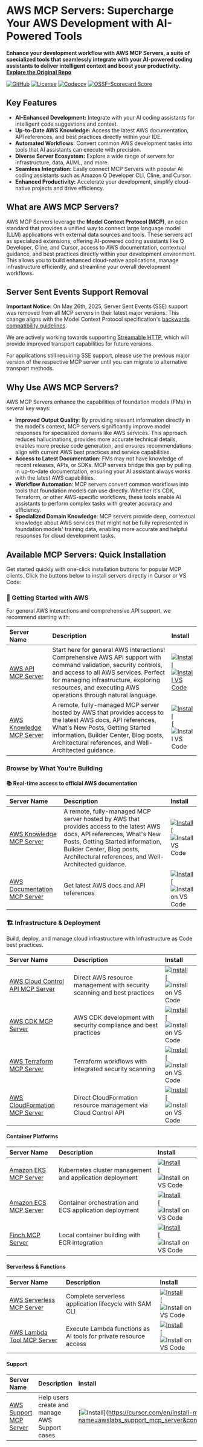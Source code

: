 # AWS MCP Servers: Supercharge Your AWS Development with AI-Powered Tools

**Enhance your development workflow with AWS MCP Servers, a suite of specialized tools that seamlessly integrate with your AI-powered coding assistants to deliver intelligent context and boost your productivity.  [Explore the Original Repo](https://github.com/awslabs/mcp)**

[![GitHub](https://img.shields.io/badge/github-awslabs/mcp-blue.svg?style=flat&logo=github)](https://github.com/awslabs/mcp)
[![License](https://img.shields.io/badge/license-Apache--2.0-brightgreen)](LICENSE)
[![Codecov](https://img.shields.io/codecov/c/github/awslabs/mcp)](https://app.codecov.io/gh/awslabs/mcp)
[![OSSF-Scorecard Score](https://img.shields.io/ossf-scorecard/github.com/awslabs/mcp)](https://scorecard.dev/viewer/?uri=github.com/awslabs/mcp)

## Key Features

*   **AI-Enhanced Development:** Integrate with your AI coding assistants for intelligent code suggestions and context.
*   **Up-to-Date AWS Knowledge:** Access the latest AWS documentation, API references, and best practices directly within your IDE.
*   **Automated Workflows:** Convert common AWS development tasks into tools that AI assistants can execute with precision.
*   **Diverse Server Ecosystem:** Explore a wide range of servers for infrastructure, data, AI/ML, and more.
*   **Seamless Integration:** Easily connect MCP Servers with popular AI coding assistants such as Amazon Q Developer CLI, Cline, and Cursor.
*   **Enhanced Productivity:** Accelerate your development, simplify cloud-native projects and drive efficiency.

## What are AWS MCP Servers?

AWS MCP Servers leverage the **Model Context Protocol (MCP)**, an open standard that provides a unified way to connect large language model (LLM) applications with external data sources and tools. These servers act as specialized extensions, offering AI-powered coding assistants like Q Developer, Cline, and Cursor, access to AWS documentation, contextual guidance, and best practices directly within your development environment.  This allows you to build enhanced cloud-native applications, manage infrastructure efficiently, and streamline your overall development workflows.

## Server Sent Events Support Removal

**Important Notice:** On May 26th, 2025, Server Sent Events (SSE) support was removed from all MCP servers in their latest major versions. This change aligns with the Model Context Protocol specification's [backwards compatibility guidelines](https://modelcontextprotocol.io/specification/2025-03-26/basic/transports#backwards-compatibility).

We are actively working towards supporting [Streamable HTTP](https://modelcontextprotocol.io/specification/draft/basic/transports#streamable-http), which will provide improved transport capabilities for future versions.

For applications still requiring SSE support, please use the previous major version of the respective MCP server until you can migrate to alternative transport methods.

## Why Use AWS MCP Servers?

AWS MCP Servers enhance the capabilities of foundation models (FMs) in several key ways:

*   **Improved Output Quality**: By providing relevant information directly in the model's context, MCP servers significantly improve model responses for specialized domains like AWS services. This approach reduces hallucinations, provides more accurate technical details, enables more precise code generation, and ensures recommendations align with current AWS best practices and service capabilities.
*   **Access to Latest Documentation**: FMs may not have knowledge of recent releases, APIs, or SDKs. MCP servers bridge this gap by pulling in up-to-date documentation, ensuring your AI assistant always works with the latest AWS capabilities.
*   **Workflow Automation**: MCP servers convert common workflows into tools that foundation models can use directly. Whether it's CDK, Terraform, or other AWS-specific workflows, these tools enable AI assistants to perform complex tasks with greater accuracy and efficiency.
*   **Specialized Domain Knowledge**: MCP servers provide deep, contextual knowledge about AWS services that might not be fully represented in foundation models' training data, enabling more accurate and helpful responses for cloud development tasks.

## Available MCP Servers: Quick Installation

Get started quickly with one-click installation buttons for popular MCP clients. Click the buttons below to install servers directly in Cursor or VS Code:

### 🚀 Getting Started with AWS

For general AWS interactions and comprehensive API support, we recommend starting with:

| Server Name                          | Description                                                                                                                                                                                                     | Install                                                                                                                                                                                                                                                                                                                                                                                                                                                                                                                                                                                   |
| :----------------------------------- | :-------------------------------------------------------------------------------------------------------------------------------------------------------------------------------------------------------------- | :---------------------------------------------------------------------------------------------------------------------------------------------------------------------------------------------------------------------------------------------------------------------------------------------------------------------------------------------------------------------------------------------------------------------------------------------------------------------------------------------------------------------------------------------------------------------------------------------------------- |
| [AWS API MCP Server](src/aws-api-mcp-server) | Start here for general AWS interactions! Comprehensive AWS API support with command validation, security controls, and access to all AWS services. Perfect for managing infrastructure, exploring resources, and executing AWS operations through natural language. | [![Install](https://img.shields.io/badge/Install-Cursor-blue?style=flat-square&logo=cursor)](https://cursor.com/en/install-mcp?name=awslabs.aws-api-mcp-server&config=eyJjb21tYW5kIjoidXZ4IGF3c2xhYnMuYXdzLWFwaS1tY3Atc2VydmVyQGxhdGVzdCIsImVudiI6eyJBV1NfUkVHSU9OIjoidXMtZWFzdC0xIn0sImRpc2FibGVkIjpmYWxzZSwiYXV0b0FwcHJvdmUiOltdfQ%3D%3D)<br/>[![Install VS Code](https://img.shields.io/badge/Install-VS_Code-FF9900?style=flat-square&logo=visualstudiocode&logoColor=white)](https://insiders.vscode.dev/redirect/mcp/install?name=AWS%20API%20MCP%20Server&config=%7B%22command%22%3A%22uvx%22%2C%22args%22%3A%5B%22awslabs.aws-api-mcp-server%40latest%22%5D%2C%22env%22%3A%7B%22AWS_REGION%22%3A%22us-east-1%22%7D%2C%22type%22%3A%22stdio%22%7D) |
| [AWS Knowledge MCP Server](src/aws-knowledge-mcp-server) | A remote, fully-managed MCP server hosted by AWS that provides access to the latest AWS docs, API references, What's New Posts, Getting Started information, Builder Center, Blog posts, Architectural references, and Well-Architected guidance. | [![Install](https://img.shields.io/badge/Install-Cursor-blue?style=flat-square&logo=cursor)](https://cursor.com/en/install-mcp?name=awslabs.aws-knowledge-mcp-server&config=eyJjb21tYW5kIjoidXZ4IGF3c2xhYnMuYXdzLWtub3dsZWRnZS1tY3Atc2VydmVyQGxhdGVzdCIsImVudiI6eyJBV1NfUFJPRklMRSI6InlvdXItYXdzLXByb2ZpbGUiLCJBV1NfUkVHSU9OIjoidXMtZWFzdC0xIiwiRkFTVE1DUF9MT0dfTEVWRUwiOiJFUlJPUiJ9LCJkaXNhYmxlZCI6ZmFsc2UsImF1dG9BcHByb3ZlIjpbXX0%3D)<br/>[![Install VS Code](https://insiders.vscode.dev/redirect/mcp/install?name=AWS%20Knowledge%20MCP%20Server&config=%7B%22command%22%3A%22uvx%22%2C%22args%22%3A%5B%22awslabs.aws-knowledge-mcp-server%40latest%22%5D%2C%22env%22%3A%7B%22AWS_PROFILE%22%3A%22your-aws-profile%22%2C%22AWS_REGION%22%3A%22us-east-1%22%2C%22FASTMCP_LOG_LEVEL%22%3A%22ERROR%22%7D%2C%22disabled%22%3Afalse%2C%22autoApprove%22%3A%5B%5D%7D) |

### Browse by What You're Building

#### 📚 Real-time access to official AWS documentation

| Server Name                                 | Description                                                                                                                                                                                                     | Install                                                                                                                                                                                                                                                                                                                                                                                                                                                                                                                                                                                   |
| :------------------------------------------ | :-------------------------------------------------------------------------------------------------------------------------------------------------------------------------------------------------------------- | :---------------------------------------------------------------------------------------------------------------------------------------------------------------------------------------------------------------------------------------------------------------------------------------------------------------------------------------------------------------------------------------------------------------------------------------------------------------------------------------------------------------------------------------------------------------------------------------------------------- |
| [AWS Knowledge MCP Server](src/aws-knowledge-mcp-server) | A remote, fully-managed MCP server hosted by AWS that provides access to the latest AWS docs, API references, What's New Posts, Getting Started information, Builder Center, Blog posts, Architectural references, and Well-Architected guidance. | [![Install](https://img.shields.io/badge/Install-Cursor-blue?style=flat-square&logo=cursor)](https://cursor.com/en/install-mcp?name=awslabs.aws-knowledge-mcp-server&config=eyJjb21tYW5kIjoidXZ4IGF3c2xhYnMuYXdzLWtub3dsZWRnZS1tY3Atc2VydmVyQGxhdGVzdCIsImVudiI6eyJBV1NfUFJPRklMRSI6InlvdXItYXdzLXByb2ZpbGUiLCJBV1NfUkVHSU9OIjoidXMtZWFzdC0xIiwiRkFTVE1DUF9MT0dfTEVWRUwiOiJFUlJPUiJ9LCJkaXNhYmxlZCI6ZmFsc2UsImF1dG9BcHByb3ZlIjpbXX0%3D)<br/>[![Install VS Code](https://insiders.vscode.dev/redirect/mcp/install?name=AWS%20Knowledge%20MCP%20Server&config=%7B%22command%22%3A%22uvx%22%2C%22args%22%3A%5B%22awslabs.aws-knowledge-mcp-server%40latest%22%5D%2C%22env%22%3A%7B%22AWS_PROFILE%22%3A%22your-aws-profile%22%2C%22AWS_REGION%22%3A%22us-east-1%22%2C%22FASTMCP_LOG_LEVEL%22%3A%22ERROR%22%7D%2C%22disabled%22%3Afalse%2C%22autoApprove%22%3A%5B%5D%7D) |
| [AWS Documentation MCP Server](src/aws-documentation-mcp-server) | Get latest AWS docs and API references | [![Install](https://img.shields.io/badge/Install-Cursor-blue?style=flat-square&logo=cursor)](https://cursor.com/en/install-mcp?name=awslabs.aws-documentation-mcp-server&config=eyJjb21tYW5kIjoidXZ4IGF3c2xhYnMuYXdzLWRvY3VtZW50YXRpb24tbWNwLXNlcnZlckBsYXRlc3QiLCJlbnYiOnsiRkFTVE1DUF9MT0dfTEVWRUwiOiJFUlJPUiIsIkFXU19ET0NVTUVOVEFUSU9OX1BBUlRJVElPTiI6ImF3cyJ9LCJkaXNhYmxlZCI6ZmFsc2UsImF1dG9BcHByb3ZlIjpbXX0%3D) <br/>[![Install on VS Code](https://insiders.vscode.dev/redirect/mcp/install?name=AWS%20Documentation%20MCP%20Server&config=%7B%22command%22%3A%22uvx%22%2C%22args%22%3A%5B%22awslabs.aws-documentation-mcp-server%40latest%22%5D%2C%22env%22%3A%7B%22FASTMCP_LOG_LEVEL%22%3A%22ERROR%22%2C%22AWS_DOCUMENTATION_PARTITION%22%3A%22aws%22%7D%2C%22disabled%22%3Afalse%2C%22autoApprove%22%3A%5B%5D%7D) |

### 🏗️ Infrastructure & Deployment

Build, deploy, and manage cloud infrastructure with Infrastructure as Code best practices.

| Server Name                               | Description                                                                      | Install                                                                                                                                                                                                                                                                                                                                                                                                                                                                                                                                                                                   |
| :---------------------------------------- | :------------------------------------------------------------------------------- | :---------------------------------------------------------------------------------------------------------------------------------------------------------------------------------------------------------------------------------------------------------------------------------------------------------------------------------------------------------------------------------------------------------------------------------------------------------------------------------------------------------------------------------------------------------------------------------------------------------- |
| [AWS Cloud Control API MCP Server](src/ccapi-mcp-server) | Direct AWS resource management with security scanning and best practices | [![Install](https://img.shields.io/badge/Install-Cursor-blue?style=flat-square&logo=cursor)](https://cursor.com/en/install-mcp?name=awslabs.ccapi-mcp-server&config=eyJjb21tYW5kIjoidXZ4IGF3c2xhYnMuY2NhcGktbWNwLXNlcnZlckBsYXRlc3QiLCJlbnYiOnsiQVdTX1BST0ZJTEUiOiJ5b3VyLWF3cy1wcm9maWxlIiwiQVdTX1JFR0lPTiI6InVzLWVhc3QtMSIsIkZBU1RNQ1BfTE9HX0xFVkVMIjoiRVJST1IifSwiZGlzYWJsZWQiOmZhbHNlLCJhdXRvQXBwcm92ZSI6W119) <br/>[![Install on VS Code](https://insiders.vscode.dev/redirect/mcp/install?name=AWS%20Cloud%20Control%20API%20MCP%20Server&config=%7B%22command%22%3A%22uvx%22%2C%22args%22%3A%5B%22awslabs.ccapi-mcp-server%40latest%22%5D%2C%22env%22%3A%7B%22AWS_PROFILE%22%3A%22your-aws-profile%22%2C%22AWS_REGION%22%3A%22us-east-1%22%2C%22FASTMCP_LOG_LEVEL%22%3A%22ERROR%22%7D%2C%22disabled%22%3Afalse%2C%22autoApprove%22%3A%5B%5D%7D) |
| [AWS CDK MCP Server](src/cdk-mcp-server)              | AWS CDK development with security compliance and best practices       | [![Install](https://img.shields.io/badge/Install-Cursor-blue?style=flat-square&logo=cursor)](https://cursor.com/en/install-mcp?name=awslabs.cdk-mcp-server&config=eyJjb21tYW5kIjoidXZ4IGF3c2xhYnMuY2RrLW1jcC1zZXJ2ZXJAbGF0ZXN0IiwiZW52Ijp7IkZBU1RNQ1BfTE9HX0xFVkVMIjoiRVJST1IifSwiZGlzYWJsZWQiOmZhbHNlLCJhdXRvQXBwcm92ZSI6W119) <br/>[![Install on VS Code](https://insiders.vscode.dev/redirect/mcp/install?name=CDK%20MCP%20Server&config=%7B%22command%22%3A%22uvx%22%2C%22args%22%3A%5B%22awslabs.cdk-mcp-server%40latest%22%5D%2C%22env%22%3A%7B%22FASTMCP_LOG_LEVEL%22%3A%22ERROR%22%7D%2C%22disabled%22%3Afalse%2C%22autoApprove%22%3A%5B%5D%7D) |
| [AWS Terraform MCP Server](src/terraform-mcp-server)     | Terraform workflows with integrated security scanning             | [![Install](https://img.shields.io/badge/Install-Cursor-blue?style=flat-square&logo=cursor)](https://cursor.com/en/install-mcp?name=awslabs.terraform-mcp-server&config=eyJjb21tYW5kIjoidXZ4IGF3c2xhYnMudGVycmFmb3JtLW1jcC1zZXJ2ZXJAbGF0ZXN0IiwiZW52Ijp7IkZBU1RNQ1BfTE9HX0xFVkVMIjoiRVJST1IifSwiZGlzYWJsZWQiOmZhbHNlLCJhdXRvQXBwcm92ZSI6W119) <br/>[![Install on VS Code](https://insiders.vscode.dev/redirect/mcp/install?name=Terraform%20MCP%20Server&config=%7B%22command%22%3A%22uvx%22%2C%22args%22%3A%5B%22awslabs.terraform-mcp-server%40latest%22%5D%2C%22env%22%3A%7B%22FASTMCP_LOG_LEVEL%22%3A%22ERROR%22%7D%2C%22disabled%22%3Afalse%2C%22autoApprove%22%3A%5B%5D%7D) |
| [AWS CloudFormation MCP Server](src/cfn-mcp-server)    | Direct CloudFormation resource management via Cloud Control API     | [![Install](https://img.shields.io/badge/Install-Cursor-blue?style=flat-square&logo=cursor)](https://cursor.com/en/install-mcp?name=awslabs.cfn-mcp-server&config=eyJjb21tYW5kIjoidXZ4IGF3c2xhYnMuY2ZuLW1jcC1zZXJ2ZXJAbGF0ZXN0IiwiZW52Ijp7IkFXU19QUk9GSUxFIjoieW91ci1uYW1lZC1wcm9maWxlIn0sImRpc2FibGVkIjpmYWxzZSwiYXV0b0FwcHJvdmUiOltdfQ%3D%3D) <br/>[![Install on VS Code](https://insiders.vscode.dev/redirect/mcp/install?name=CloudFormation%20MCP%20Server&config=%7B%22command%22%3A%22uvx%22%2C%22args%22%3A%5B%22awslabs.cfn-mcp-server%40latest%22%5D%2C%22env%22%3A%7B%22AWS_PROFILE%22%3A%22your-named-profile%22%7D%2C%22disabled%22%3Afalse%2C%22autoApprove%22%3A%5B%5D%7D) |

#### Container Platforms

| Server Name                    | Description                                                     | Install                                                                                                                                                                                                                                                                                                                                                                                                                                                                                                                                                                                   |
| :----------------------------- | :-------------------------------------------------------------- | :---------------------------------------------------------------------------------------------------------------------------------------------------------------------------------------------------------------------------------------------------------------------------------------------------------------------------------------------------------------------------------------------------------------------------------------------------------------------------------------------------------------------------------------------------------------------------------------------------------- |
| [Amazon EKS MCP Server](src/eks-mcp-server) | Kubernetes cluster management and application deployment | [![Install](https://img.shields.io/badge/Install-Cursor-blue?style=flat-square&logo=cursor)](https://cursor.com/en/install-mcp?name=awslabs.eks-mcp-server&config=eyJhdXRvQXBwcm92ZSI6W10sImRpc2FibGVkIjpmYWxzZSwiY29tbWFuZCI6InV2eCBhd3NsYWJzLmVrcy1tY3Atc2VydmVyQGxhdGVzdCAtLWFsbG93LXdyaXRlIC0tYWxsb3ctc2Vuc2l0aXZlLWRhdGEtYWNjZXNzIiwiZW52Ijp7IkZBU1RNQ1BfTE9HX0xFVkVMIjoiRVJST1IifSwidHJhbnNwb3J0VHlwZSI6InN0ZGlvIn0%3D) <br/>[![Install on VS Code](https://insiders.vscode.dev/redirect/mcp/install?name=EKS%20MCP%20Server&config=%7B%22autoApprove%22%3A%5B%5D%2C%22disabled%22%3Afalse%2C%22command%22%3A%22uvx%22%2C%22args%22%3A%5B%22awslabs.eks-mcp-server%40latest%22%2C%22--allow-write%22%2C%22--allow-sensitive-data-access%22%5D%2C%22env%22%3A%7B%22FASTMCP_LOG_LEVEL%22%3A%22ERROR%22%7D%2C%22transportType%22%3A%22stdio%22%7D) |
| [Amazon ECS MCP Server](src/ecs-mcp-server) | Container orchestration and ECS application deployment | [![Install](https://img.shields.io/badge/Install-Cursor-blue?style=flat-square&logo=cursor)](https://cursor.com/en/install-mcp?name=awslabs.ecs-mcp-server&config=eyJjb21tYW5kIjoidXZ4IC0tZnJvbSBhd3NsYWJzLWVjcy1tY3Atc2VydmVyIGVjcy1tY3Atc2VydmVyIiwiZW52Ijp7IkFXU19QUk9GSUxFIjoieW91ci1hd3MtcHJvZmlsZSIsIkFXU19SRUdJT04iOiJ5b3VyLWF3cy1yZWdpb24iLCJGQVNUTUNQX0xPR19MRVZFTCI6IkVSUk9SIiwiRkFTVE1DUF9MT0dfRklMRSI6Ii9wYXRoL3RvL2Vjcy1tY3Atc2VydmVyLmxvZyIsIkFMTE9XX1dSSVRFIjoiZmFsc2UiLCJBTExPV19TRU5TSVRJVkVfREFUQSI6ImZhbHNlIn19) <br/>[![Install on VS Code](https://insiders.vscode.dev/redirect/mcp/install?name=ECS%20MCP%20Server&config=%7B%22command%22%3A%22uvx%22%2C%22args%22%3A%5B%22--from%22%2C%22awslabs-ecs-mcp-server%22%2C%22ecs-mcp-server%22%5D%2C%22env%22%3A%7B%22AWS_PROFILE%22%3A%22your-aws-profile%22%2C%22AWS_REGION%22%3A%22your-aws-region%22%2C%22FASTMCP_LOG_LEVEL%22%3A%22ERROR%22%2C%22FASTMCP_LOG_FILE%22%3A%22%2Fpath%2Fto%2Fecs-mcp-server.log%22%2C%22ALLOW_WRITE%22%3A%22false%22%2C%22ALLOW_SENSITIVE_DATA%22%3A%22false%22%7D%7D) |
| [Finch MCP Server](src/finch-mcp-server)    | Local container building with ECR integration           | [![Install](https://img.shields.io/badge/Install-Cursor-blue?style=flat-square&logo=cursor)](https://cursor.com/en/install-mcp?name=awslabs.finch-mcp-server&config=eyJjb21tYW5kIjoidXZ4IGF3c2xhYnMuZmluY2gtbWNwLXNlcnZlckBsYXRlc3QiLCJlbnYiOnsiQVdTX1BST0ZJTEUiOiJkZWZhdWx0IiwiQVdTX1JFR0lPTiI6InVzLXdlc3QtMiIsIkZBU1RNQ1BfTE9HX0xFVkVMIjoiSU5GTyJ9LCJ0cmFuc3BvcnRUeXBlIjoic3RkaW8iLCJkaXNhYmxlZCI6ZmFsc2UsImF1dG9BcHByb3ZlIjpbXX0%3D) <br/>[![Install on VS Code](https://insiders.vscode.dev/redirect/mcp/install?name=Finch%20MCP%20Server&config=%7B%22command%22%3A%22uvx%22%2C%22args%22%3A%5B%22awslabs.finch-mcp-server%40latest%22%5D%2C%22env%22%3A%7B%22AWS_PROFILE%22%3A%22default%22%2C%22AWS_REGION%22%3A%22us-west-2%22%2C%22FASTMCP_LOG_LEVEL%22%3A%22INFO%22%7D%2C%22transportType%22%3A%22stdio%22%2C%22disabled%22%3Afalse%2C%22autoApprove%22%3A%5B%5D%7D) |

#### Serverless & Functions

| Server Name                                  | Description                                                                 | Install                                                                                                                                                                                                                                                                                                                                                                                                                                                                                                                                                                                   |
| :------------------------------------------- | :-------------------------------------------------------------------------- | :---------------------------------------------------------------------------------------------------------------------------------------------------------------------------------------------------------------------------------------------------------------------------------------------------------------------------------------------------------------------------------------------------------------------------------------------------------------------------------------------------------------------------------------------------------------------------------------------------------- |
| [AWS Serverless MCP Server](src/aws-serverless-mcp-server) | Complete serverless application lifecycle with SAM CLI          | [![Install](https://img.shields.io/badge/Install-Cursor-blue?style=flat-square&logo=cursor)](https://cursor.com/en/install-mcp?name=awslabs.aws-serverless-mcp-server&config=eyJjb21tYW5kIjoidXZ4IGF3c2xhYnMuYXdzLXNlcnZlcmxlc3MtbWNwLXNlcnZlckBsYXRlc3QgLS1hbGxvdy13cml0ZSAtLWFsbG93LXNlbnNpdGl2ZS1kYXRhLWFjY2VzcyIsImVudiI6eyJBV1NfUFJPRklMRSI6InlvdXItYXdzLXByb2ZpbGUiLCJBV1NfUkVHSU9OIjoidXMtZWFzdC0xIn0sImRpc2FibGVkIjpmYWxzZSwiYXV0b0FwcHJvdmUiOltdfQ%3D%3D) <br/>[![Install on VS Code](https://insiders.vscode.dev/redirect/mcp/install?name=AWS%20Serverless%20MCP%20Server&config=%7B%22command%22%3A%22uvx%22%2C%22args%22%3A%5B%22awslabs.aws-serverless-mcp-server%40latest%22%2C%22--allow-write%22%2C%22--allow-sensitive-data-access%22%5D%2C%22env%22%3A%7B%22AWS_PROFILE%22%3A%22your-aws-profile%22%2C%22AWS_REGION%22%3A%22us-east-1%22%7D%2C%22disabled%22%3Afalse%2C%22autoApprove%22%3A%5B%5D%7D) |
| [AWS Lambda Tool MCP Server](src/lambda-tool-mcp-server)   | Execute Lambda functions as AI tools for private resource access | [![Install](https://img.shields.io/badge/Install-Cursor-blue?style=flat-square&logo=cursor)](https://cursor.com/en/install-mcp?name=awslabs.lambda-tool-mcp-server&config=eyJjb21tYW5kIjoidXZ4IGF3c2xhYnMubGFtYmRhLXRvb2wtbWNwLXNlcnZlckBsYXRlc3QiLCJlbnYiOnsiQVdTX1BST0ZJTEUiOiJ5b3VyLWF3cy1wcm9maWxlIiwiQVdTX1JFR0lPTiI6InVzLWVhc3QtMSIsIkZVTkNUSU9OX1BSRUZJWCI6InlvdXItZnVuY3Rpb24tcHJlZml4IiwiRlVOQ1RJT05fTElTVCI6InlvdXItZmlyc3QtZnVuY3Rpb24sIHlvdXItc2Vjb25kLWZ1bmN0aW9uIiwiRlVOQ1RJT05fVEFHX0tFWSI6InlvdXItdGFnLWtleSIsIkZVTkNUSU9OX1RBR19WQUxVRSI6InlvdXItdGFnLXZhbHVlIiwiRlVOQ1RJT05fSU5QVVRfU0NIRU1BX0FSTl9UQUdfS0VZIjoieW91ci1mdW5jdGlvbi10YWctZm9yLWlucHV0LXNjaGVtYSJ9fQ%3D%3D) <br/>[![Install on VS Code](https://insiders.vscode.dev/redirect/mcp/install?name=AWS%20Lambda%20Tool%20MCP%20Server&config=%7B%22command%22%3A%22uvx%22%2C%22args%22%3A%5B%22awslabs.lambda-tool-mcp-server%40latest%22%5D%2C%22env%22%3A%7B%22AWS_PROFILE%22%3A%22your-aws-profile%22%2C%22AWS_REGION%22%3A%22us-east-1%22%2C%22FUNCTION_PREFIX%22%3A%22your-function-prefix%22%2C%22FUNCTION_LIST%22%3A%22your-first-function%2C%20your-second-function%22%2C%22FUNCTION_TAG_KEY%22%3A%22your-tag-key%22%2C%22FUNCTION_TAG_VALUE%22%3A%22your-tag-value%22%2C%22FUNCTION_INPUT_SCHEMA_ARN_TAG_KEY%22%3A%22your-function-tag-for-input-schema%22%7D%7D) |

#### Support

| Server Name                            | Description                                         | Install                                                                                                                                                                                                                                                                                                                                                                                                                                                                                                                                                                                   |
| :------------------------------------- | :-------------------------------------------------- | :---------------------------------------------------------------------------------------------------------------------------------------------------------------------------------------------------------------------------------------------------------------------------------------------------------------------------------------------------------------------------------------------------------------------------------------------------------------------------------------------------------------------------------------------------------------------------------------------------------- |
| [AWS Support MCP Server](src/aws-support-mcp-server) | Help users create and manage AWS Support cases | [![Install](https://img.shields.io/badge/Install-Cursor-blue?style=flat-square&logo=cursor)](https://cursor.com/en/install-mcp?name=awslabs_support_mcp_server&config=eyJjb21tYW5kIjoidXZ4IC1tIGF3c2xhYnMuYXdzLXN1cHBvcnQtbWNwLXNlcnZ